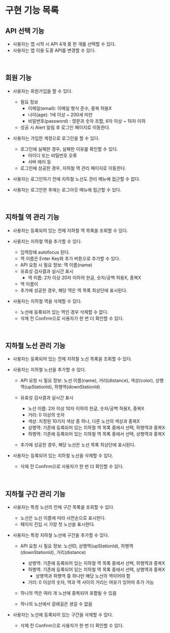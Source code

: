 # 구현 기능 목록

## API 선택 기능

- 사용자는 앱 시작 시 API 4개 중 한 개를 선택할 수 있다.
- 사용자는 앱 이용 도중 API를 변경할 수 있다.

<br>

## 회원 기능

- 사용자는 회원가입을 할 수 있다.

  - 필요 정보
    - 이메일(email): 이메일 형식 준수, 중복 허용X
    - 나이(age): 1세 이상 ~ 200세 미만
    - 비밀번호(password) : 영문과 숫자 조합, 6자 이상 ~ 15자 이하
  - 성공 시 Alert 알림 후 로그인 페이지로 이동한다.

- 사용자는 가입한 계정으로 로그인을 할 수 있다.

  - 로그인에 실패한 경우, 실패한 이유를 확인할 수 있다.
    - 아이디 또는 비밀번호 오류
    - 서버 에러 등
  - 로그인에 성공한 경우, 지하철 역 관리 페이지로 이동한다.

- 사용자는 로그인하기 전에 지하철 노선도 관리 메뉴에 접근할 수 없다.
- 사용자는 로그인한 후에는 로그아웃 메뉴에 접근할 수 있다.

<br>

## 지하철 역 관리 기능

- 사용자는 등록되어 있는 전체 지하철 역 목록을 조회할 수 있다.

- 사용자는 지하철 역을 추가할 수 있다.

  - 입력창에 autofocus 된다.
  - 역 이름은 Enter Key와 추가 버튼으로 추가할 수 있다.
  - API 요청 시 필요 정보: 역 이름(name)
  - 유효성 검사결과 실시간 표시
    - 역 이름: 2자 이상 20자 이하의 한글, 숫자/공백 허용X, 중복X
  - 역 이름이
  - 추가에 성공한 경우, 해당 역은 역 목록 최상단에 표시된다.

- 사용자는 지하철 역을 삭제할 수 있다.
  - 노선에 등록되어 있는 역인 경우 삭제할 수 없다.
  - 삭제 전 Confirm으로 사용자가 한 번 더 확인할 수 있다.

<br>

## 지하철 노선 관리 기능

- 사용자는 등록되어 있는 전체 지하철 노선 목록을 조회할 수 있다.

- 사용자는 지하철 노선을 추가할 수 있다.

  - API 요청 시 필요 정보: 노선 이름(name), 거리(distance), 색상(color), 상행역(upStationId), 하행역(downStationId)
  - 유효성 검사결과 실시간 표시

    - 노선 이름: 2자 이상 10자 이하의 한글, 숫자/공백 허용X, 중복X
    - 거리: 0 이상의 숫자
    - 색상: 지정된 10가지 색상 중 하나, 다른 노선의 색상과 중복X
    - 상행역: 기존에 등록되어 있는 지하철 역 목록 중에서 선택, 하행역과 중복X
    - 하행역: 기존에 등록되어 있는 지하철 역 목록 중에서 선택, 상행역과 중복X

  - 추가에 성공한 경우, 해당 노선은 노선 목록 최상단에 표시된다.

- 사용자는 등록되어 있는 지하철 노선을 삭제할 수 있다.
  - 삭제 전 Confirm으로 사용자가 한 번 더 확인할 수 있다.

<br>

## 지하철 구간 관리 기능

- 사용자는 특정 노선의 전체 구간 목록을 조회할 수 있다.

  - 노선은 노선 이름에 따라 사전순으로 표시한다.
  - 페이지 진입 시 가장 첫 노선을 표시한다.

- 사용자는 특정 지하철 노선에 구간을 추가할 수 있다.

  - API 요청 시 필요 정보: 노선ID, 상행역(upStationId), 하행역(downStationId), 거리(distance)

    - 상행역: 기존에 등록되어 있는 지하철 역 목록 중에서 선택, 하행역과 중복X
    - 하행역: 기존에 등록되어 있는 지하철 역 목록 중에서 선택, 상행역과 중복X
      - 상행역과 하행역 중 하나만 해당 노선의 역이어야 함
    - 거리: 0 이상의 숫자, 역과 역 사이의 거리는 여유가 있어야 추가 가능

  - 하나의 역은 여러 개 노선에 중복되어 포함될 수 있음
  - 하나의 노선에서 갈래길은 생길 수 없음

- 사용자는 노선에 등록되어 있는 구간을 삭제할 수 있다.
  - 삭제 전 Confirm으로 사용자가 한 번 더 확인할 수 있다.
